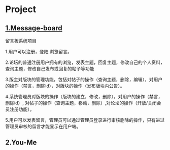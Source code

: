 # Project

## [1.Message-board](Message-board)

留言板系统项目

1.用户可以注册，登陆,浏览留言。

2.论坛的普通注册用户拥有的浏览，发表主题，回复主题，修改自己的个人资料，查询主题，修改自己发布或回复的帖子等功能

3.版主对版块的管理功能，包括对帖子的操作（查询主题，删除，编辑），对用户的操作（禁言，删除id），对版块的操作（发布版块内公告）。

4.系统管理员对版块的操作（版块的建立，修改，删除），对用户的操作（禁言，删除id）, 对帖子的操作（查询主题，移动，删除）,对论坛的操作（开放/关闭会员注册功能）。

5.用户可以发表留言，管理员可以通过管理员登录进行审核删除的操作，只有进过管理员审核的留言才能显示在用户端。

## 2.You-Me

